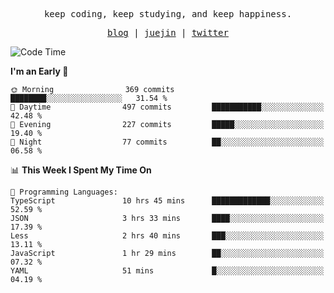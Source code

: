 <p align="center">
  <samp>
    <span>keep coding, keep studying, and keep happiness.</span>
  </samp>
</p>

<p align="center">
  <samp>
    <a href="https://deweyou.me">blog</a>  |
    <a href="https://juejin.cn/user/4309700183594366">juejin</a> |
    <a href="https://twitter.com/ouduidui">twitter</a>
  </samp>
</p>

<!--START_SECTION:waka-->
![Code Time](http://img.shields.io/badge/Code%20Time-5%2C399%20hrs%2039%20mins-blue)

**I'm an Early 🐤** 

```text
🌞 Morning                369 commits         ████████░░░░░░░░░░░░░░░░░   31.54 % 
🌆 Daytime                497 commits         ███████████░░░░░░░░░░░░░░   42.48 % 
🌃 Evening                227 commits         █████░░░░░░░░░░░░░░░░░░░░   19.40 % 
🌙 Night                  77 commits          ██░░░░░░░░░░░░░░░░░░░░░░░   06.58 % 
```


📊 **This Week I Spent My Time On** 

```text
💬 Programming Languages: 
TypeScript               10 hrs 45 mins      █████████████░░░░░░░░░░░░   52.59 % 
JSON                     3 hrs 33 mins       ████░░░░░░░░░░░░░░░░░░░░░   17.39 % 
Less                     2 hrs 40 mins       ███░░░░░░░░░░░░░░░░░░░░░░   13.11 % 
JavaScript               1 hr 29 mins        ██░░░░░░░░░░░░░░░░░░░░░░░   07.32 % 
YAML                     51 mins             █░░░░░░░░░░░░░░░░░░░░░░░░   04.19 % 
```


<!--END_SECTION:waka-->
